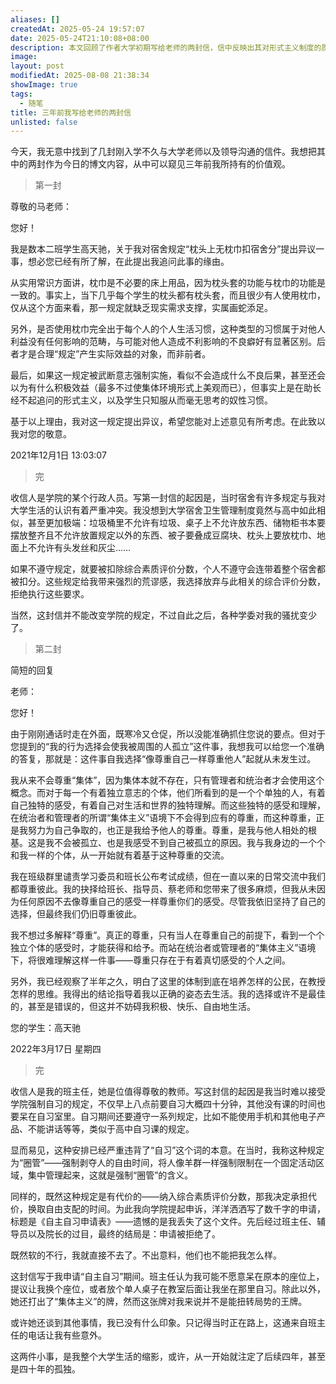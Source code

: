 ```yaml
---
aliases: []
createdAt: 2025-05-24 19:57:07
date: 2025-05-24T21:10:08+08:00
description: 本文回顾了作者大学初期写给老师的两封信，信中反映出其对形式主义制度的质疑和对个体尊严的坚持。从拒绝枕巾规定到反对强制自习，作者以理性而坚定的态度表达立场，展现出早期价值观的雏形。这两封信，既是与权威对话的记录，也是作者孤独而清醒的成长注脚。
image: 
layout: post
modifiedAt: 2025-08-08 21:38:34
showImage: true
tags:
  - 随笔
title: 三年前我写给老师的两封信
unlisted: false
---
```


今天，我无意中找到了几封刚入学不久与大学老师以及领导沟通的信件。我想把其中的两封作为今日的博文内容，从中可以窥见三年前我所持有的价值观。

> 第一封

尊敬的马老师：

您好！

我是数本二班学生高天驰，关于我对宿舍规定“枕头上无枕巾扣宿舍分”提出异议一事，想必您已经有所了解，在此提出我追问此事的缘由。

从实用常识方面讲，枕巾是不必要的床上用品，因为枕头套的功能与枕巾的功能是一致的。事实上，当下几乎每个学生的枕头都有枕头套，而且很少有人使用枕巾，仅从这个方面来看，那一规定就缺乏现实需求支撑，实属画蛇添足。

另外，是否使用枕巾完全出于每个人的个人生活习惯，这种类型的习惯属于对他人利益没有任何影响的范畴，与可能对他人造成不利影响的不良癖好有显著区别。后者才是合理“规定”产生实际效益的对象，而非前者。

最后，如果这一规定被武断意志强制实施，看似不会造成什么不良后果，甚至还会以为有什么积极效益（最多不过使集体环境形式上美观而已），但事实上是在助长经不起追问的形式主义，以及学生只知服从而毫无思考的奴性习惯。

基于以上理由，我对这一规定提出异议，希望您能对上述意见有所考虑。在此致以我对您的敬意。

2021年12月1日 13:03:07

> 完

收信人是学院的某个行政人员。写第一封信的起因是，当时宿舍有许多规定与我对大学生活的认识有着严重冲突。我没想到大学宿舍卫生管理制度竟然与高中如此相似，甚至更加极端：垃圾桶里不允许有垃圾、桌子上不允许放东西、储物柜书本要摆放整齐且不允许放置规定以外的东西、被子要叠成豆腐块、枕头上要放枕巾、地面上不允许有头发丝和灰尘……

如果不遵守规定，就要被扣除综合素质评价分数，个人不遵守会连带着整个宿舍都被扣分。这些规定给我带来强烈的荒谬感，我选择放弃与此相关的综合评价分数，拒绝执行这些要求。

当然，这封信并不能改变学院的规定，不过自此之后，各种学委对我的骚扰变少了。

> 第二封

简短的回复

老师：

您好！

由于刚刚通话时走在外面，既寒冷又仓促，所以没能准确抓住您说的要点。但对于您提到的“我的行为选择会使我被周围的人孤立”这件事，我想我可以给您一个准确的答复，那就是：这件事自我选择“像尊重自己一样尊重他人”起就从未发生过。

我从来不会尊重“集体”，因为集体本就不存在，只有管理者和统治者才会使用这个概念。而对于每一个有着独立意志的个体，他们所看到的是一个个单独的人，有着自己独特的感受，有着自己对生活和世界的独特理解。而这些独特的感受和理解，在统治者和管理者的所谓“集体主义”语境下不会得到应有的尊重，而这种尊重，正是我努力为自己争取的，也正是我给予他人的尊重。尊重，是我与他人相处的根基。这是我不会被孤立、也是我感受不到自己被孤立的原因。我与我身边的一个个和我一样的个体，从一开始就有着基于这种尊重的交流。

我在班级群里谴责学习委员和班长公布考试成绩，但在一直以来的日常交流中我们都尊重彼此。我的抉择给班长、指导员、蔡老师和您带来了很多麻烦，但我从未因为任何原因不去像尊重自己的感受一样尊重你们的感受。尽管我依旧坚持了自己的选择，但最终我们仍旧尊重彼此。

我不想过多解释“尊重”。真正的尊重，只有当人在尊重自己的前提下，看到一个个独立个体的感受时，才能获得和给予。而站在统治者或管理者的“集体主义”语境下，将很难理解这样一件事——尊重只存在于有着真切感受的个人之间。

另外，我已经观察了半年之久，明白了这里的体制到底在培养怎样的公民，在教授怎样的思维。我得出的结论指导着我以正确的姿态去生活。我的选择或许不是最佳的，甚至是错误的，但这并不妨碍我积极、快乐、自由地生活。

您的学生：高天驰

2022年3月17日 星期四

> 完

收信人是我的班主任，她是位值得尊敬的教师。写这封信的起因是我当时难以接受学院强制自习的规定，不仅早上八点前要自习大概四十分钟，其他没有课的时间也要呆在自习室里。自习期间还要遵守一系列规定，比如不能使用手机和其他电子产品、不能讲话等等，类似于高中自习课的规定。

显而易见，这种安排已经严重违背了“自习”这个词的本意。在当时，我称这种规定为“圈管”——强制剥夺人的自由时间，将人像羊群一样强制限制在一个固定活动区域，集中管理起来，这就是强制“圈管”的含义。

同样的，既然这种规定是有代价的——纳入综合素质评价分数，那我决定承担代价，换取自由支配的时间。为此我向学院提起申诉，洋洋洒洒写了数千字的申请，标题是《自主自习申请表》——遗憾的是我丢失了这个文件。先后经过班主任、辅导员以及院长的过目，最终的结局是：申请被拒绝了。

既然软的不行，我就直接不去了。不出意料，他们也不能把我怎么样。

这封信写于我申请“自主自习”期间。班主任认为我可能不愿意呆在原本的座位上，提议让我换个座位，或者放个单人桌子在教室后面让我坐在那里自习。除此以外，她还打出了“集体主义”的牌，然而这张牌对我来说并不是能扭转局势的王牌。

或许她还谈到其他事情，我已没有什么印象。只记得当时正在路上，这通来自班主任的电话让我有些意外。

这两件小事，是我整个大学生活的缩影，或许，从一开始就注定了后续四年，甚至是四十年的孤独。
